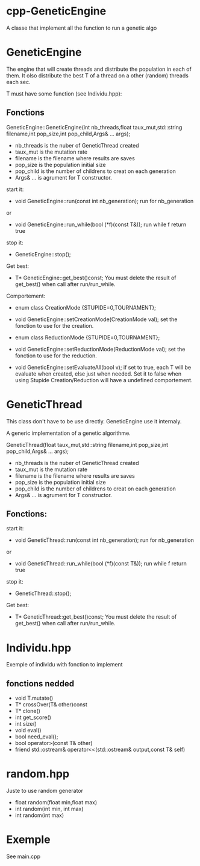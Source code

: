 cpp-GeneticEngine
=================

A classe that implement all the function to run a genetic algo



GeneticEngine<T>
==================

The engine that will create threads and distribute the population in each of them. It olso distribute the best T of a thread on a other (random) threads each sec.

T must have some function (see Individu.hpp):

Fonctions
---------

GeneticEngine<T>::GeneticEngine(int nb_threads,float taux_mut,std::string filename,int pop_size,int pop_child,Args& ... args);

* nb_threads is the nuber of GeneticThread<T> created
* taux_mut is the mutation rate
* filename is the filename where results are saves
* pop_size is the population initial size
* pop_child is the number of childrens to creat on each generation
* Args& ... is agrument for T constructor.

start it:
* void GeneticEngine<T>::run(const int nb_generation);
run for nb_generation

or
* void GeneticEngine<T>::run_while(bool (*f)(const T&));
run while f return true

stop it:
* GeneticEngine<T>::stop();

Get best:
* T* GeneticEngine<T>::get_best()const;
You must delete the result of get_best() when call after run/run_while.


Comportement:
* enum class CreationMode {STUPIDE=0,TOURNAMENT};
* void GeneticEngine<T>::setCreationMode(CreationMode val);
set the fonction to use for the creation.

* enum class ReductionMode {STUPIDE=0,TOURNAMENT};
* void GeneticEngine<T>::setReductionMode(ReductionMode val);
set the fonction to use for the reduction.

* void GeneticEngine<T>::setEvaluateAll(bool v);
if set to true, each T will be evaluate when created, else just when needed. Set it to false when using Stupide Creation/Reduction will have a undefined comportement.



GeneticThread<T>
================

This class don't have to be use directly. GeneticEngine<T> use it internaly.

A generic implementation of a genetic algorithme.

GeneticThread(float taux_mut,std::string filename,int pop_size,int pop_child,Args& ... args);
* nb_threads is the nuber of GeneticThread<T> created
* taux_mut is the mutation rate
* filename is the filename where results are saves
* pop_size is the population initial size
* pop_child is the number of childrens to creat on each generation
* Args& ... is agrument for T constructor.


Fonctions:
---------

start it:
* void GeneticThread<T>::run(const int nb_generation);
run for nb_generation

or

* void GeneticThread<T>::run_while(bool (*f)(const T&));
run while f return true

stop it:
* GeneticThread<T>::stop();

Get best:
* T* GeneticThread<T>::get_best()const;
You must delete the result of get_best() when call after run/run_while.



Individu.hpp
============

Exemple of individu with fonction to implement

fonctions nedded
----------------

* void T.mutate()
* T* crossOver(T& other)const
* T* clone()
* int get_score()
* int size()
* void eval() 
* bool need_eval();
* bool operator>(const T& other)
* friend std::ostream& operator<<(std::ostream& output,const T& self)



random.hpp
==========

Juste to use random generator

* float random(float min,float max)
* int random(int min, int max)
* int random(int max)

Exemple
=======

See main.cpp

